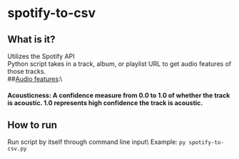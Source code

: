 # spotify-to-csv
## What is it?
Utilizes the Spotify API\
Python script takes in a track, album, or playlist URL to get audio features of those tracks.\
##[Audio features](https://developer.spotify.com/documentation/web-api/reference/#objects-index):\
#### Acousticness: A confidence measure from 0.0 to 1.0 of whether the track is acoustic. 1.0 represents high confidence the track is acoustic.	
## How to run
Run script by itself through command line input\ 
Example: `py spotify-to-csv.py`
